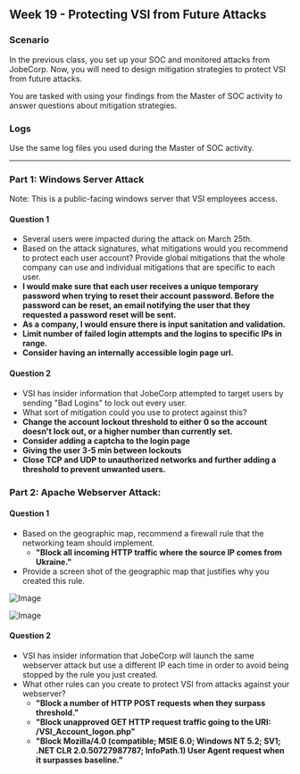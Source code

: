 ## Week 19 - Protecting VSI from Future Attacks
### Scenario
In the previous class,  you set up your SOC and monitored attacks from JobeCorp. Now, you will need to design mitigation strategies to protect VSI from future attacks. 

You are tasked with using your findings from the Master of SOC activity to answer questions about mitigation strategies.
### Logs
Use the same log files you used during the Master of SOC activity.

---
### Part 1: Windows Server Attack
Note: This is a public-facing windows server that VSI employees access.
 
#### Question 1
- Several users were impacted during the attack on March 25th.
- Based on the attack signatures, what mitigations would you recommend to protect each user account? Provide global mitigations that the whole company can use and individual mitigations that are specific to each user.
- **I would make sure that each user receives a unique temporary password when trying to reset their account password. Before the password can be reset, an email notifying the user that they requested a password reset will be sent.**
- **As a company, I would ensure there is input sanitation and validation.**
- **Limit number of failed login attempts and the logins to specific IPs in range.**
- **Consider having an internally accessible login page url.**
#### Question 2
- VSI has insider information that JobeCorp attempted to target users by sending "Bad Logins" to lock out every user.
- What sort of mitigation could you use to protect against this?
- **Change the account lockout threshold to either 0 so the account doesn't lock out, or a higher number than currently set.**
- **Consider adding a captcha to the login page**
- **Giving the user 3-5 min between lockouts**
- **Close TCP and UDP to unauthorized networks and further adding a threshold to prevent unwanted users.**
  
### Part 2: Apache Webserver Attack:

#### Question 1
- Based on the geographic map, recommend a firewall rule that the networking team should implement.
  - **"Block all incoming HTTP traffic where the source IP comes from Ukraine."**
- Provide a screen shot of the geographic map that justifies why you created this rule. 

![Image](https://www.dropbox.com/s/dtcjj41ypt684yc/SJ8kHliXv_H1kSJ-jQD.png?dl=1)

![Image](https://www.dropbox.com/s/h1k2zkchnoexcgi/SJ8kHliXv_B11I1WomP.png?dl=1)
  
#### Question 2
- VSI has insider information that JobeCorp will launch the same webserver attack but use a different IP each time in order to avoid being stopped by the rule you just created.
- What other rules can you create to protect VSI from attacks against your webserver?
  - **"Block a number of HTTP POST requests when they surpass threshold."**
  - **"Block unapproved GET HTTP request traffic going to the URI: /VSI_Account_logon.php"**
  - **"Block Mozilla/4.0 (compatible; MSIE 6.0; Windows NT 5.2; SV1; .NET CLR 2.0.50727987787; InfoPath.1) User Agent request when it surpasses baseline."**
